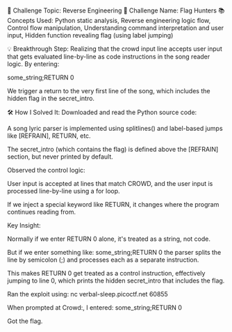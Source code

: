 🧩 Challenge Topic: Reverse Engineering
🎯 Challenge Name: Flag Hunters
📚 Concepts Used: Python static analysis, Reverse engineering logic flow, Control flow manipulation, Understanding command interpretation and user input, Hidden function revealing flag (using label jumping)

💡 Breakthrough Step:
Realizing that the crowd input line accepts user input that gets evaluated line-by-line as code instructions in the song reader logic. By entering:

some_string;RETURN 0

We trigger a return to the very first line of the song, which includes the hidden flag in the secret_intro.

🛠️ How I Solved It:
Downloaded and read the Python source code:

A song lyric parser is implemented using splitlines() and label-based jumps like [REFRAIN], RETURN, etc.

The secret_intro (which contains the flag) is defined above the [REFRAIN] section, but never printed by default.

Observed the control logic:

User input is accepted at lines that match CROWD, and the user input is processed line-by-line using a for loop.

If we inject a special keyword like RETURN, it changes where the program continues reading from.

Key Insight:

Normally if we enter RETURN 0 alone, it's treated as a string, not code.

But if we enter something like:
some_string;RETURN 0
the parser splits the line by semicolon (;) and processes each as a separate instruction.

This makes RETURN 0 get treated as a control instruction, effectively jumping to line 0, which prints the hidden secret_intro that includes the flag.

Ran the exploit using:
nc verbal-sleep.picoctf.net 60855

When prompted at Crowd:, I entered:
some_string;RETURN 0

Got the flag.
